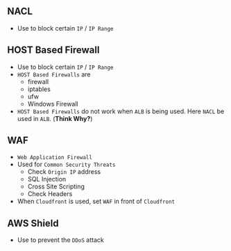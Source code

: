 ## NACL

- Use to block certain `IP` / `IP Range`

## HOST Based Firewall

- Use to block certain `IP` / `IP Range`
- `HOST Based Firewalls` are
  - firewall
  - iptables
  - ufw
  - Windows Firewall
- `HOST Based Firewalls` do not work when `ALB` is being used. Here `NACL` be used in `ALB`. (**Think Why?**)

## WAF

- `Web Application Firewall`
- Used for `Common Security Threats`
  - Check `Origin IP` address
  - SQL Injection
  - Cross Site Scripting
  - Check Headers
- When `Cloudfront` is used, set `WAF` in front of `Cloudfront`

## AWS Shield

- Use to prevent the `DDoS` attack 

